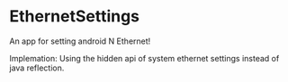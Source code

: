 # EthernetSettings
An app for setting android N Ethernet!

Implemation: Using the hidden api of system ethernet settings instead of java reflection.
